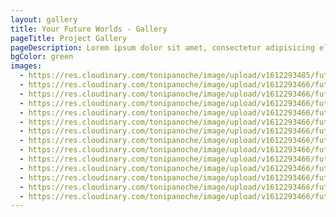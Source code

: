 ```yaml
---
layout: gallery
title: Your Future Worlds - Gallery
pageTitle: Project Gallery
pageDescription: Lorem ipsum dolor sit amet, consectetur adipisicing elit. Officia velit officiis blanditiis hic nihil exercitationem dolor recusandae ut, nostrum nemo alias laborum vero aliquid sunt possimus eos consectetur veritatis earum. Lorem ipsum dolor sit amet consectetur adipisicing elit. Vel minus at, cumque nesciunt id. Voluptate tenetur velit quam, ratione suscipit deserunt corporis facilis vel ab nesciunt, officiis repellendus officia facere!
bgColor: green
images:
  - https://res.cloudinary.com/tonipanoche/image/upload/v1612293485/future-worlds/001.png
  - https://res.cloudinary.com/tonipanoche/image/upload/v1612293466/future-worlds/002.png
  - https://res.cloudinary.com/tonipanoche/image/upload/v1612293466/future-worlds/004.png
  - https://res.cloudinary.com/tonipanoche/image/upload/v1612293466/future-worlds/005.png
  - https://res.cloudinary.com/tonipanoche/image/upload/v1612293466/future-worlds/006.png
  - https://res.cloudinary.com/tonipanoche/image/upload/v1612293466/future-worlds/007.png
  - https://res.cloudinary.com/tonipanoche/image/upload/v1612293466/future-worlds/008.png
  - https://res.cloudinary.com/tonipanoche/image/upload/v1612293466/future-worlds/009.png
  - https://res.cloudinary.com/tonipanoche/image/upload/v1612293466/future-worlds/010.png
  - https://res.cloudinary.com/tonipanoche/image/upload/v1612293466/future-worlds/011.png
  - https://res.cloudinary.com/tonipanoche/image/upload/v1612293466/future-worlds/013.png
  - https://res.cloudinary.com/tonipanoche/image/upload/v1612293466/future-worlds/014.png
  - https://res.cloudinary.com/tonipanoche/image/upload/v1612293466/future-worlds/015.png
  - https://res.cloudinary.com/tonipanoche/image/upload/v1612293466/future-worlds/016.png
---
```

